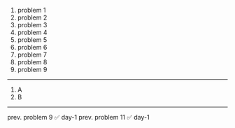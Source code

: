 1. problem 1    
2. problem 2   
3. problem 3    
4. problem 4   
5. problem 5    
6. problem 6    
7. problem 7   
8. problem 8   
9. problem 9

---

1. A  
2. B  

--- 

prev. problem 9 ✅ day-1
prev. problem 11 ✅ day-1